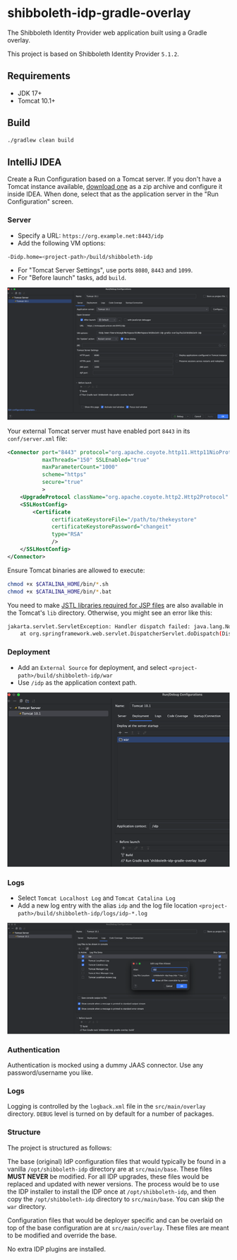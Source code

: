 shibboleth-idp-gradle-overlay
=============================
The Shibboleth Identity Provider web application built using a Gradle overlay. 
                
This project is based on Shibboleth Identity Provider `5.1.2`.

## Requirements

- JDK 17+
- Tomcat 10.1+

## Build

```bash
./gradlew clean build
```

## IntelliJ IDEA

Create a Run Configuration based on a Tomcat server. If you don't have a Tomcat instance available, [download one](https://tomcat.apache.org/) 
as a zip archive and configure it inside IDEA. When done, select that as the application server in the "Run Configuration" screen.

### Server

- Specify a URL: `https://org.example.net:8443/idp`
- Add the following VM options:

```bash
-Didp.home=<project-path>/build/shibboleth-idp
```

- For "Tomcat Server Settings", use ports `8080`, `8443` and `1099`.
- For "Before launch" tasks, add `build`.

![img.png](img.png)

Your external Tomcat server must have enabled port `8443` in its `conf/server.xml` file:

```xml
<Connector port="8443" protocol="org.apache.coyote.http11.Http11NioProtocol"
           maxThreads="150" SSLEnabled="true"
           maxParameterCount="1000"
           scheme="https" 
           secure="true"
           >
    <UpgradeProtocol className="org.apache.coyote.http2.Http2Protocol" />
    <SSLHostConfig>
        <Certificate
              certificateKeystoreFile="/path/to/thekeystore"
              certificateKeystorePassword="changeit"
              type="RSA"
              />
    </SSLHostConfig>
</Connector>
```

Ensure Tomcat binaries are allowed to execute:

```bash
chmod +x $CATALINA_HOME/bin/*.sh
chmod +x $CATALINA_HOME/bin/*.bat
```

You need to make [JSTL libraries required for JSP files](https://git.shibboleth.net/view/?p=java-idp-tomcat-base.git;a=tree;f=tomcat-base/lib;h=b5fccf2aaefee18d51020a6a221e6059ad668e17;hb=refs/heads/10.1) are also available in the Tomcat's `lib` directory.
Otherwise, you might see an error like this:

```bash
jakarta.servlet.ServletException: Handler dispatch failed: java.lang.NoClassDefFoundError: jakarta/servlet/jsp/jstl/core/Config
	at org.springframework.web.servlet.DispatcherServlet.doDispatch(DispatcherServlet.java:1104)
```

### Deployment

- Add an `External Source` for deployment, and select `<project-path>/build/shibboleth-idp/war`
- Use `/idp` as the application context path.

![img_1.png](img_1.png)

### Logs

- Select `Tomcat Localhost Log` and `Tomcat Catalina Log`
- Add a new log entry with the alias `idp` and the log file location `<project-path>/build/shibboleth-idp/logs/idp-*.log`
     
![img_2.png](img_2.png)

### Authentication

Authentication is mocked using a dummy JAAS connector. Use any password/username you like.

### Logs

Logging is controlled by the `logback.xml` file in the `src/main/overlay` directory. `DEBUG` level is turned on by default for a number of packages.
  
### Structure

The project is structured as follows:
         
The base (original) IdP configuration files that would typically be found in a vanilla `/opt/shibboleth-idp` directory are at `src/main/base`.
These files **MUST NEVER** be modified. For all IDP upgrades, these files would be replaced and updated with newer versions. The process would be 
to use the IDP installer to install the IDP once at `/opt/shibboleth-idp`, and then copy the `/opt/shibboleth-idp` directory to `src/main/base`. 
You can skip the `war` directory.
      
Configuration files that would be deployer specific and can be overlaid on top of the base configuration are at `src/main/overlay`. These files
are meant to be modified and override the base.
                                       
No extra IDP plugins are installed.
